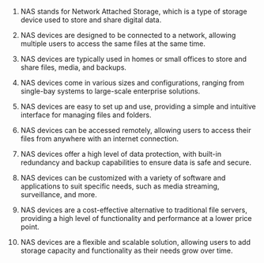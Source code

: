 1. NAS stands for Network Attached Storage, which is a type of storage device used to store and share digital data.

2. NAS devices are designed to be connected to a network, allowing multiple users to access the same files at the same time.

3. NAS devices are typically used in homes or small offices to store and share files, media, and backups.

4. NAS devices come in various sizes and configurations, ranging from single-bay systems to large-scale enterprise solutions.

5. NAS devices are easy to set up and use, providing a simple and intuitive interface for managing files and folders.

6. NAS devices can be accessed remotely, allowing users to access their files from anywhere with an internet connection.

7. NAS devices offer a high level of data protection, with built-in redundancy and backup capabilities to ensure data is safe and secure.

8. NAS devices can be customized with a variety of software and applications to suit specific needs, such as media streaming, surveillance, and more.

9. NAS devices are a cost-effective alternative to traditional file servers, providing a high level of functionality and performance at a lower price point.

10. NAS devices are a flexible and scalable solution, allowing users to add storage capacity and functionality as their needs grow over time.